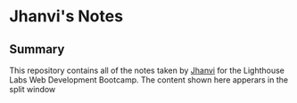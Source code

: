 # Jhanvi's Notes
## Summary 

This repository contains all of the notes taken by [Jhanvi](https://github.com/JhanviShah1) for the Lighthouse Labs Web Development Bootcamp. The content shown here apperars in the split window